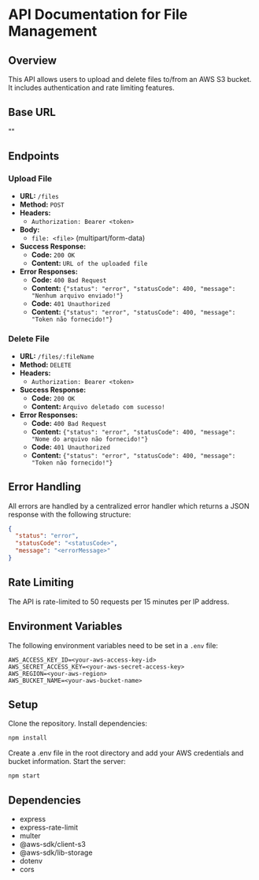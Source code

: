 # API Documentation for File Management

## Overview
This API allows users to upload and delete files to/from an AWS S3 bucket. It includes authentication and rate limiting features.

## Base URL

""

## Endpoints

### Upload File
- **URL:** `/files`
- **Method:** `POST`
- **Headers:**
  - `Authorization: Bearer <token>`
- **Body:**
  - `file: <file>` (multipart/form-data)
- **Success Response:**
  - **Code:** `200 OK`
  - **Content:** `URL of the uploaded file`
- **Error Responses:**
  - **Code:** `400 Bad Request`
  - **Content:** `{"status": "error", "statusCode": 400, "message": "Nenhum arquivo enviado!"}`
  - **Code:** `401 Unauthorized`
  - **Content:** `{"status": "error", "statusCode": 400, "message": "Token não fornecido!"}`

### Delete File
- **URL:** `/files/:fileName`
- **Method:** `DELETE`
- **Headers:**
  - `Authorization: Bearer <token>`
- **Success Response:**
  - **Code:** `200 OK`
  - **Content:** `Arquivo deletado com sucesso!`
- **Error Responses:**
  - **Code:** `400 Bad Request`
  - **Content:** `{"status": "error", "statusCode": 400, "message": "Nome do arquivo não fornecido!"}`
  - **Code:** `401 Unauthorized`
  - **Content:** `{"status": "error", "statusCode": 400, "message": "Token não fornecido!"}`

## Error Handling
All errors are handled by a centralized error handler which returns a JSON response with the following structure:
```json
{
  "status": "error",
  "statusCode": "<statusCode>",
  "message": "<errorMessage>"
}
```
## Rate Limiting
The API is rate-limited to 50 requests per 15 minutes per IP address.

## Environment Variables
The following environment variables need to be set in a `.env` file:

```
AWS_ACCESS_KEY_ID=<your-aws-access-key-id>
AWS_SECRET_ACCESS_KEY=<your-aws-secret-access-key>
AWS_REGION=<your-aws-region>
AWS_BUCKET_NAME=<your-aws-bucket-name>
```
## Setup

Clone the repository.
Install dependencies:

```bash
npm install
```
Create a .env file in the root directory and add your AWS credentials and bucket information.
Start the server:

```bashstart
npm start
```
## Dependencies
- express
- express-rate-limit
- multer
- @aws-sdk/client-s3
- @aws-sdk/lib-storage
- dotenv
- cors



